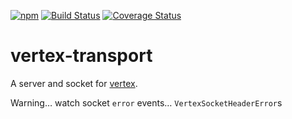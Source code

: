 [![npm](https://img.shields.io/npm/v/vertex-transport.svg)](https://www.npmjs.com/package/vertex-transport)
[![Build Status](https://travis-ci.org/nomilous/vertex-transport.svg?branch=master)](https://travis-ci.org/nomilous/vertex-transport)
[![Coverage Status](https://coveralls.io/repos/nomilous/vertex-transport/badge.svg?branch=master&service=github)](https://coveralls.io/github/nomilous/vertex-transport?branch=master)

# vertex-transport

A server and socket for [vertex](https://github.com/nomilous/vertex).

Warning… watch socket `error` events… `VertexSocketHeaderError`s
